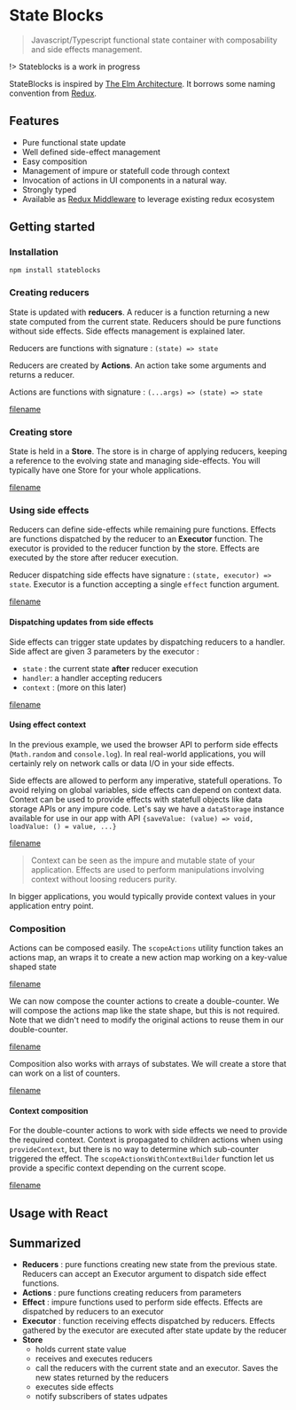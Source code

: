 # State Blocks

> Javascript/Typescript functional state container with composability and side effects management.

!> Stateblocks is a work in progress

StateBlocks is inspired by [The Elm Architecture](https://guide.elm-lang.org/architecture/). 
It borrows some naming convention from [Redux](https://redux.js.org/).

## Features

- Pure functional state update
- Well defined side-effect management
- Easy composition
- Management of impure or statefull code through context
- Invocation of actions in UI components in a natural way.  
- Strongly typed
- Available as [Redux Middleware](https://redux.js.org/advanced/middleware) to leverage existing redux ecosystem

## Getting started

### Installation

```
npm install stateblocks
```

### Creating reducers

State is updated with **reducers**. 
A reducer is a function returning a new state computed from the current state.
Reducers should be pure functions without side effects. Side effects management is explained later.

Reducers are functions with signature : `(state) => state`

Reducers are created by **Actions**. An action take some arguments and returns a reducer.

Actions are functions with signature : `(...args) => (state) => state`
 
[filename](quickstart.test.js ':include :type=code :fragment=actions')

### Creating store

State is held in a **Store**. The store is in charge of applying reducers,
keeping a reference to the evolving state and managing side-effects. You will typically have one Store for your whole applications.

[filename](quickstart.test.js ':include :type=code :fragment=store')


### Using side effects

Reducers can define side-effects while remaining pure functions.
Effects are functions dispatched by the reducer to an **Executor** function. 
The executor is provided to the reducer function by the store.
Effects are executed by the store after reducer execution.

Reducer dispatching side effects have signature : `(state, executor) => state`. 
Executor is a function accepting a single `effect` function argument.

[filename](quickstart.test.js ':include :type=code :fragment=effect')

#### Dispatching updates from side effects

Side effects can trigger state updates by dispatching reducers to a
handler. Side affect are given 3 parameters by the executor :
  - `state` : the current state **after** reducer execution
  - `handler`: a handler accepting reducers
  - `context` : (more on this later)



[filename](quickstart.test.js ':include :type=code :fragment=effect-update')

#### Using effect context


In the previous example, we used the browser API to perform side effects
(`Math.random` and `console.log`). In real real-world applications, you will
certainly rely on network calls or data I/O in your side effects.

Side effects are allowed to perform any imperative, statefull operations. 
To avoid relying on global variables, side effects can depend on context
data. Context can be used to provide effects with statefull objects like
data storage APIs or any impure code. Let's say we have a `dataStorage` instance
available for use in our app with API `{saveValue: (value) => void, loadValue: () = value, ...}` 

[filename](quickstart.test.js ':include :type=code :fragment=effect-context')

> Context can be seen as the impure and mutable state of your application. Effects are used to perform manipulations
involving context without loosing reducers purity.

In bigger applications, you would typically provide context values in your application entry point.

### Composition

Actions can be composed easily.
The `scopeActions` utility function takes an actions map, an wraps it to
create a new action map working on a key-value shaped state

[filename](quickstart.test.js ':include :type=code :fragment=scope-actions')

We can now compose the counter actions to create a double-counter. We will
compose the actions map like the state shape, but this is not required. 
Note that we didn't need to modify the original actions to reuse
them in our double-counter.

[filename](quickstart.test.js ':include :type=code :fragment=double-counters')

Composition also works with arrays of substates. We will create a
store that can work on a list of counters.

[filename](quickstart.test.js ':include :type=code :fragment=array-counters')

#### Context composition

For the double-counter actions to work with side effects we need to provide the required context. Context is propagated
to children actions when using `provideContext`, but there is no way to determine which sub-counter triggered the effect.
The `scopeActionsWithContextBuilder` function let us provide a specific context depending on the current scope. 

[filename](quickstart.test.js ':include :type=code :fragment=context-builder')

## Usage with React




## Summarized

- **Reducers** : pure functions creating new state from the previous state. Reducers can accept an Executor argument to dispatch
side effect functions.
- **Actions** : pure functions creating reducers from parameters
- **Effect** : impure functions used to perform side effects. Effects are dispatched by reducers to an executor
- **Executor** : function receiving effects dispatched by reducers. Effects gathered by the executor are executed after state update by the reducer
- **Store**
    - holds current state value
    - receives and executes reducers
    - call the reducers with the current state and an executor. Saves the new states returned by the reducers
    - executes side effects
    - notify subscribers of states udpates